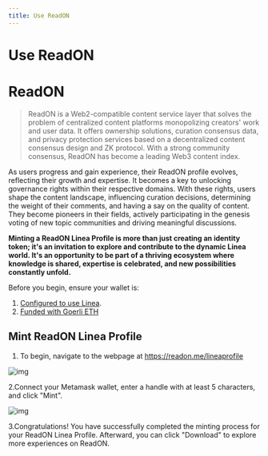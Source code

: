 ```yaml
---
title: Use ReadON
---
```


# Use ReadON

# ReadON

> ReadON is a Web2-compatible content service layer that solves the problem of centralized content platforms monopolizing creators' work and user data. It offers ownership solutions, curation consensus data, and privacy protection services based on a decentralized content consensus design and ZK protocol. With a strong community consensus, ReadON has become a leading Web3 content index.

As users progress and gain experience, their ReadON profile evolves, reflecting their growth and expertise. It becomes a key to unlocking governance rights within their respective domains. With these rights, users shape the content landscape, influencing curation decisions, determining the weight of their comments, and having a say on the quality of content. They become pioneers in their fields, actively participating in the genesis voting of new topic communities and driving meaningful discussions.

**Minting a ReadON Linea Profile is more than just creating an identity token; it's an invitation to explore and contribute to the dynamic Linea world. It's an opportunity to be part of a thriving ecosystem where knowledge is shared, expertise is celebrated, and new possibilities constantly unfold.**

Before you begin, ensure your wallet is:

1. [Configured to use Linea](https://docs.linea.build/use-linea-testnet/set-up-your-wallet).
2. [Funded with Goerli ETH](https://docs.linea.build/use-linea-testnet/fund#get-test-eth-on-goerli)

## Mint ReadON Linea Profile

1. To begin, navigate to the webpage at <https://readon.me/lineaprofile>

![img](https://readonme.notion.site/image/https%3A%2F%2Fs3-us-west-2.amazonaws.com%2Fsecure.notion-static.com%2F106036c3-06de-4588-9e00-924d190e2f21%2FLinea_Profile_Mint1.png?id=8dfbc876-e938-4d8a-a274-a7319c463c4e&table=block&spaceId=ac613065-8718-42ad-bc92-fc67dc8dadeb&width=1340&userId=&cache=v2)

2.Connect your Metamask wallet, enter a handle with at least 5 characters, and click "Mint".

![img](https://readonme.notion.site/image/https%3A%2F%2Fs3-us-west-2.amazonaws.com%2Fsecure.notion-static.com%2F84d45788-1dd6-4837-96dd-db06a6c92035%2FLinea_Profile_Mint2.png?id=b53888f5-cec2-4485-b4dc-896b3d88ac36&table=block&spaceId=ac613065-8718-42ad-bc92-fc67dc8dadeb&width=1630&userId=&cache=v2)

3.Congratulations! You have successfully completed the minting process for your ReadON Linea Profile. Afterward, you can click "Download" to explore more experiences on ReadON.
